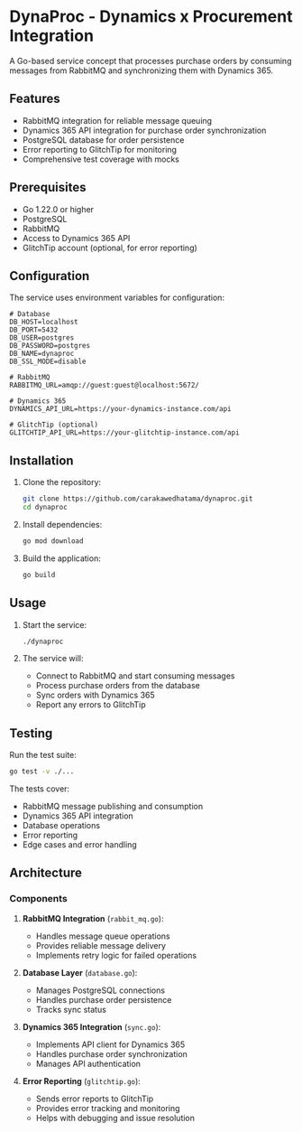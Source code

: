 # DynaProc - Dynamics x Procurement Integration

A Go-based service concept that processes purchase orders by consuming messages from RabbitMQ and synchronizing them with Dynamics 365.

## Features

- RabbitMQ integration for reliable message queuing
- Dynamics 365 API integration for purchase order synchronization
- PostgreSQL database for order persistence
- Error reporting to GlitchTip for monitoring
- Comprehensive test coverage with mocks

## Prerequisites

- Go 1.22.0 or higher
- PostgreSQL
- RabbitMQ
- Access to Dynamics 365 API
- GlitchTip account (optional, for error reporting)

## Configuration

The service uses environment variables for configuration:

```env
# Database
DB_HOST=localhost
DB_PORT=5432
DB_USER=postgres
DB_PASSWORD=postgres
DB_NAME=dynaproc
DB_SSL_MODE=disable

# RabbitMQ
RABBITMQ_URL=amqp://guest:guest@localhost:5672/

# Dynamics 365
DYNAMICS_API_URL=https://your-dynamics-instance.com/api

# GlitchTip (optional)
GLITCHTIP_API_URL=https://your-glitchtip-instance.com/api
```

## Installation

1. Clone the repository:
   ```bash
   git clone https://github.com/carakawedhatama/dynaproc.git
   cd dynaproc
   ```

2. Install dependencies:
   ```bash
   go mod download
   ```

3. Build the application:
   ```bash
   go build
   ```

## Usage

1. Start the service:
   ```bash
   ./dynaproc
   ```

2. The service will:
   - Connect to RabbitMQ and start consuming messages
   - Process purchase orders from the database
   - Sync orders with Dynamics 365
   - Report any errors to GlitchTip

## Testing

Run the test suite:
```bash
go test -v ./...
```

The tests cover:
- RabbitMQ message publishing and consumption
- Dynamics 365 API integration
- Database operations
- Error reporting
- Edge cases and error handling

## Architecture

### Components

1. **RabbitMQ Integration** (`rabbit_mq.go`):
   - Handles message queue operations
   - Provides reliable message delivery
   - Implements retry logic for failed operations

2. **Database Layer** (`database.go`):
   - Manages PostgreSQL connections
   - Handles purchase order persistence
   - Tracks sync status

3. **Dynamics 365 Integration** (`sync.go`):
   - Implements API client for Dynamics 365
   - Handles purchase order synchronization
   - Manages API authentication

4. **Error Reporting** (`glitchtip.go`):
   - Sends error reports to GlitchTip
   - Provides error tracking and monitoring
   - Helps with debugging and issue resolution

